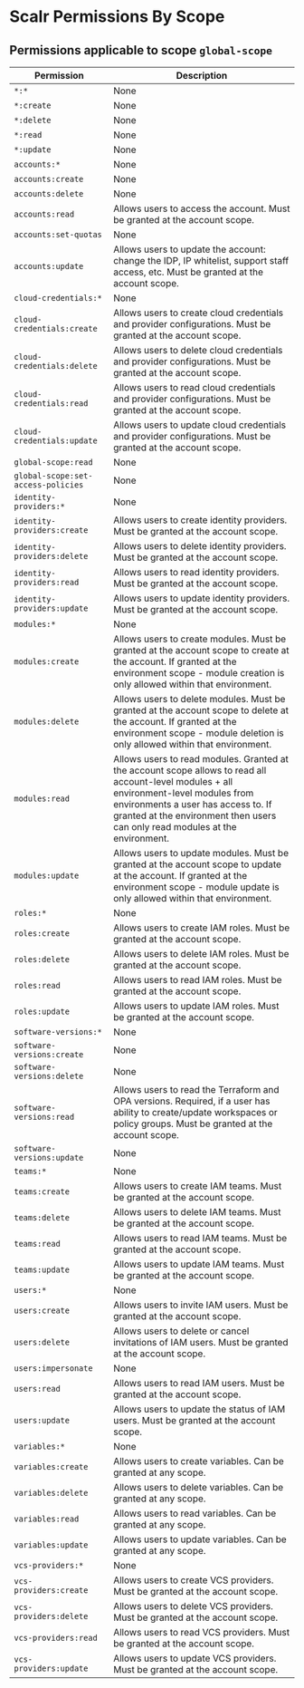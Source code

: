 # Scalr Permissions By Scope

## Permissions applicable to scope `global-scope`

| Permission                         | Description                                                                                                                                                                                                                                                    |
|------------------------------------|----------------------------------------------------------------------------------------------------------------------------------------------------------------------------------------------------------------------------------------------------------------|
| `*:*`                              | None                                                                                                                                                                                                                                                           |
| `*:create`                         | None                                                                                                                                                                                                                                                           |
| `*:delete`                         | None                                                                                                                                                                                                                                                           |
| `*:read`                           | None                                                                                                                                                                                                                                                           |
| `*:update`                         | None                                                                                                                                                                                                                                                           |
| `accounts:*`                       | None                                                                                                                                                                                                                                                           |
| `accounts:create`                  | None                                                                                                                                                                                                                                                           |
| `accounts:delete`                  | None                                                                                                                                                                                                                                                           |
| `accounts:read`                    | Allows users to access the account. Must be granted at the account scope.                                                                                                                                                                                      |
| `accounts:set-quotas`              | None                                                                                                                                                                                                                                                           |
| `accounts:update`                  | Allows users to update the account: change the IDP, IP whitelist, support staff access, etc. Must be granted at the account scope.                                                                                                                             |
| `cloud-credentials:*`              | None                                                                                                                                                                                                                                                           |
| `cloud-credentials:create`         | Allows users to create cloud credentials and provider configurations. Must be granted at the account scope.                                                                                                                                                    |
| `cloud-credentials:delete`         | Allows users to delete cloud credentials and provider configurations. Must be granted at the account scope.                                                                                                                                                    |
| `cloud-credentials:read`           | Allows users to read cloud credentials and provider configurations. Must be granted at the account scope.                                                                                                                                                      |
| `cloud-credentials:update`         | Allows users to update cloud credentials and provider configurations. Must be granted at the account scope.                                                                                                                                                    |
| `global-scope:read`                | None                                                                                                                                                                                                                                                           |
| `global-scope:set-access-policies` | None                                                                                                                                                                                                                                                           |
| `identity-providers:*`             | None                                                                                                                                                                                                                                                           |
| `identity-providers:create`        | Allows users to create identity providers. Must be granted at the account scope.                                                                                                                                                                               |
| `identity-providers:delete`        | Allows users to delete identity providers. Must be granted at the account scope.                                                                                                                                                                               |
| `identity-providers:read`          | Allows users to read identity providers. Must be granted at the account scope.                                                                                                                                                                                 |
| `identity-providers:update`        | Allows users to update identity providers. Must be granted at the account scope.                                                                                                                                                                               |
| `modules:*`                        | None                                                                                                                                                                                                                                                           |
| `modules:create`                   | Allows users to create modules. Must be granted at the account scope to create at the account. If granted at the environment scope - module creation is only allowed within that environment.                                                                  |
| `modules:delete`                   | Allows users to delete modules. Must be granted at the account scope to delete at the account. If granted at the environment scope - module deletion is only allowed within that environment.                                                                  |
| `modules:read`                     | Allows users to read modules. Granted at the account scope allows to read all account-level modules + all environment-level modules from environments a user has access to. If granted at the environment then users can only read modules at the environment. |
| `modules:update`                   | Allows users to update modules. Must be granted at the account scope to update at the account. If granted at the environment scope - module update is only allowed within that environment.                                                                    |
| `roles:*`                          | None                                                                                                                                                                                                                                                           |
| `roles:create`                     | Allows users to create IAM roles. Must be granted at the account scope.                                                                                                                                                                                        |
| `roles:delete`                     | Allows users to delete IAM roles. Must be granted at the account scope.                                                                                                                                                                                        |
| `roles:read`                       | Allows users to read IAM roles. Must be granted at the account scope.                                                                                                                                                                                          |
| `roles:update`                     | Allows users to update IAM roles. Must be granted at the account scope.                                                                                                                                                                                        |
| `software-versions:*`              | None                                                                                                                                                                                                                                                           |
| `software-versions:create`         | None                                                                                                                                                                                                                                                           |
| `software-versions:delete`         | None                                                                                                                                                                                                                                                           |
| `software-versions:read`           | Allows users to read the Terraform and OPA versions. Required, if a user has ability to create/update workspaces or policy groups. Must be granted at the account scope.                                                                                       |
| `software-versions:update`         | None                                                                                                                                                                                                                                                           |
| `teams:*`                          | None                                                                                                                                                                                                                                                           |
| `teams:create`                     | Allows users to create IAM teams. Must be granted at the account scope.                                                                                                                                                                                        |
| `teams:delete`                     | Allows users to delete IAM teams. Must be granted at the account scope.                                                                                                                                                                                        |
| `teams:read`                       | Allows users to read IAM teams. Must be granted at the account scope.                                                                                                                                                                                          |
| `teams:update`                     | Allows users to update IAM teams. Must be granted at the account scope.                                                                                                                                                                                        |
| `users:*`                          | None                                                                                                                                                                                                                                                           |
| `users:create`                     | Allows users to invite IAM users. Must be granted at the account scope.                                                                                                                                                                                        |
| `users:delete`                     | Allows users to delete or cancel invitations of IAM users. Must be granted at the account scope.                                                                                                                                                               |
| `users:impersonate`                | None                                                                                                                                                                                                                                                           |
| `users:read`                       | Allows users to read IAM users. Must be granted at the account scope.                                                                                                                                                                                          |
| `users:update`                     | Allows users to update the status of IAM users. Must be granted at the account scope.                                                                                                                                                                          |
| `variables:*`                      | None                                                                                                                                                                                                                                                           |
| `variables:create`                 | Allows users to create variables. Can be granted at any scope.                                                                                                                                                                                                 |
| `variables:delete`                 | Allows users to delete variables. Can be granted at any scope.                                                                                                                                                                                                 |
| `variables:read`                   | Allows users to read variables. Can be granted at any scope.                                                                                                                                                                                                   |
| `variables:update`                 | Allows users to update variables. Can be granted at any scope.                                                                                                                                                                                                 |
| `vcs-providers:*`                  | None                                                                                                                                                                                                                                                           |
| `vcs-providers:create`             | Allows users to create VCS providers. Must be granted at the account scope.                                                                                                                                                                                    |
| `vcs-providers:delete`             | Allows users to delete VCS providers. Must be granted at the account scope.                                                                                                                                                                                    |
| `vcs-providers:read`               | Allows users to read VCS providers. Must be granted at the account scope.                                                                                                                                                                                      |
| `vcs-providers:update`             | Allows users to update VCS providers. Must be granted at the account scope.                                                                                                                                                                                    |


